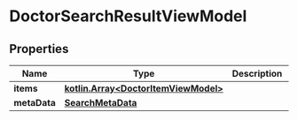 
# DoctorSearchResultViewModel

## Properties
Name | Type | Description | Notes
------------ | ------------- | ------------- | -------------
**items** | [**kotlin.Array&lt;DoctorItemViewModel&gt;**](DoctorItemViewModel.md) |  |  [optional]
**metaData** | [**SearchMetaData**](SearchMetaData.md) |  |  [optional]



